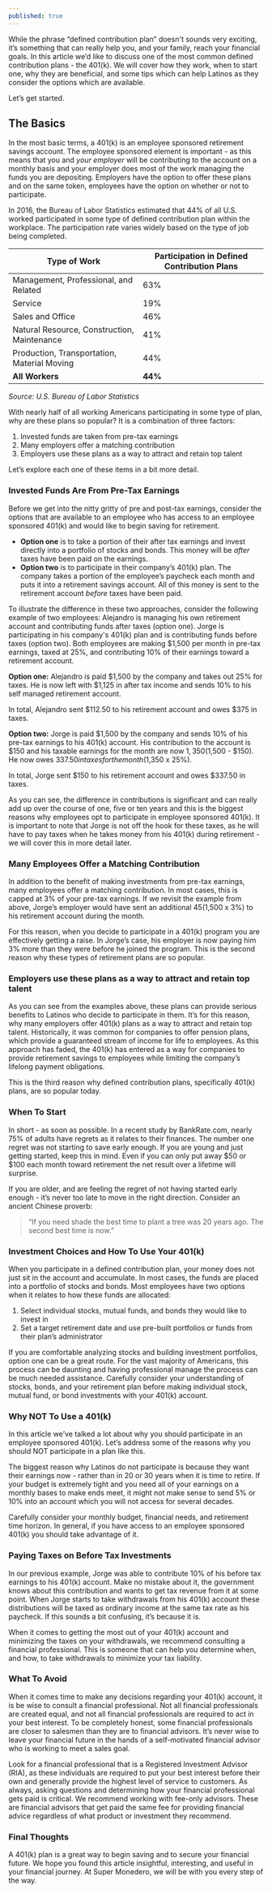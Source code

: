 ```yaml
---
published: true
---
```

While the phrase “defined contribution plan” doesn't sounds very exciting, it’s something that can really help you, and your family, reach your financial goals. In this article we’d like to discuss one of the most common defined contribution plans - the 401(k). We will cover how they work, when to start one, why they are beneficial, and some tips which can help Latinos as they consider the options which are available.

Let’s get started.

## The Basics

In the most basic terms, a 401(k) is an employee sponsored retirement savings account. The employee sponsored element is important - as this means that you and _your employer_ will be contributing to the account on a monthly basis and your employer does most of the work managing the funds you are depositing. Employers have the option to offer these plans and on the same token, employees have the option on whether or not to participate.

In 2016, the Bureau of Labor Statistics estimated that 44% of all U.S. worked participated in some type of defined contribution plan within the workplace. The participation rate varies widely based on the type of job being completed.

| **Type of Work**                               | **Participation in Defined Contribution Plans** |
|---------------------------------------------|---------------------------------------------|
| Management, Professional, and Related       | 63%                                         |
| Service                                     | 19%                                         |
| Sales and Office                            | 46%                                         |
| Natural Resource, Construction, Maintenance | 41%                                         |
| Production, Transportation, Material Moving | 44%                                         |
| **All Workers**                                 | **44%**                                         |
_Source: U.S. Bureau of Labor Statistics_

With nearly half of all working Americans participating in some type of plan, why are these plans so popular? It is a combination of three factors:

1. Invested funds are taken from pre-tax earnings
2. Many employers offer a matching contribution
3. Employers use these plans as a way to attract and retain top talent

Let’s explore each one of these items in a bit more detail.


### Invested Funds Are From Pre-Tax Earnings

Before we get into the nitty gritty of pre and post-tax earnings, consider the options that are available to an employee who has access to an employee sponsored 401(k) and would like to begin saving for retirement.

- **Option one** is to take a portion of their after tax earnings and invest directly into a portfolio of stocks and bonds. This money will be _after_ taxes have been paid on the earnings.
- **Option two** is to participate in their company’s 401(k) plan. The company takes a portion of the employee’s paycheck each month and puts it into a retirement savings account. All of this money is sent to the retirement account _before_ taxes have been paid.

To illustrate the difference in these two approaches, consider the following example of two employees: Alejandro is managing his own retirement account and contributing funds after taxes (option one). Jorge is participating in his company's 401(k) plan and is contributing funds before taxes (option two). Both employees are making $1,500 per month in pre-tax earnings, taxed at 25%, and contributing 10% of their earnings toward a retirement account.

**Option one:** Alejandro is paid $1,500 by the company and takes out 25% for taxes. He is now left with $1,125 in after tax income and sends 10% to his self managed retirement account.

In total, Alejandro sent $112.50 to his retirement account and owes $375 in taxes.

**Option two:** Jorge is paid $1,500 by the company and sends 10% of his pre-tax earnings to his 401(k) account. His contribution to the account is $150 and his taxable earnings for the month are now $1,350 ($1,500 - $150). He now owes $337.50 in taxes for the month ($1,350 x 25%). 

In total, Jorge sent $150 to his retirement account and owes $337.50 in taxes.

As you can see, the difference in contributions is significant and can really add up over the course of one, five or ten years and this is the biggest reasons why employees opt to participate in employee sponsored 401(k). It is important to note that Jorge is not off the hook for these taxes, as he will have to pay taxes when he takes money from his 401(k) during retirement - we will cover this in more detail later.

### Many Employees Offer a Matching Contribution

In addition to the benefit of making investments from pre-tax earnings, many employees offer a matching contribution. In most cases, this is capped at 3% of your pre-tax earnings. If we revisit the example from above, Jorge’s employer would have sent an additional $45 ($1,500 x 3%) to his retirement account during the month.

For this reason, when you decide to participate in a 401(k) program you are effectively getting a raise. In Jorge’s case, his employer is now paying him 3% more than they were before he joined the program. This is the second reason why these types of retirement plans are so popular.

### Employers use these plans as a way to attract and retain top talent

As you can see from the examples above, these plans can provide serious benefits to Latinos who decide to participate in them. It’s for this reason, why many employers offer 401(k) plans as a way to attract and retain top talent. Historically, it was common for companies to offer pension plans, which provide a guaranteed stream of income for life to employees. As this approach has faded, the 401(k) has entered as a way for companies to provide retirement savings to employees while limiting the company’s lifelong payment obligations.

This is the third reason why defined contribution plans, specifically 401(k) plans, are so popular today.

### When To Start

In short - as soon as possible. In a recent study by BankRate.com, nearly 75% of adults have regrets as it relates to their finances. The number one regret was not starting to save early enough. If you are young and just getting started, keep this in mind. Even if you can only put away $50 or $100 each month toward retirement the net result over a lifetime will surprise.

If you are older, and are feeling the regret of not having started early enough - it’s never too late to move in the right direction. Consider an ancient Chinese proverb:

> “If you need shade the best time to plant a tree was 20 years ago. The second best time is now.”

### Investment Choices and How To Use Your 401(k)

When you participate in a defined contribution plan, your money does not just sit in the account and accumulate. In most cases, the funds are placed into a portfolio of stocks and bonds. Most employees have two options when it relates to how these funds are allocated:

1. Select individual stocks, mutual funds, and bonds they would like to invest in
2. Set a target retirement date and use pre-built portfolios or funds from their plan’s administrator

If you are comfortable analyzing stocks and building investment portfolios, option one can be a great route. For the vast majority of Americans, this process can be daunting and having professional manage the process can be much needed assistance. Carefully consider your understanding of stocks, bonds, and your retirement plan before making individual stock, mutual fund, or bond investments with your 401(k) account.

### Why NOT To Use a 401(k)

In this article we’ve talked a lot about why you should participate in an employee sponsored 401(k). Let’s address some of the reasons why you should NOT participate in a plan like this.

The biggest reason why Latinos do not participate is because they want their earnings now - rather than in 20 or 30 years when it is time to retire. If your budget is extremely tight and you need all of your earnings on a monthly bases to make ends meet, it might not make sense to send 5% or 10% into an account which you will not access for several decades.

Carefully consider your monthly budget, financial needs, and retirement time horizon. In general, if you have access to an employee sponsored 401(k) you should take advantage of it.

### Paying Taxes on Before Tax Investments

In our previous example, Jorge was able to contribute 10% of his before tax earnings to his 401(k) account. Make no mistake about it, the government knows about this contribution and wants to get tax revenue from it at some point. When Jorge starts to take withdrawals from his 401(k) account these distributions will be taxed as ordinary income at the same tax rate as his paycheck. If this sounds a bit confusing, it’s because it is. 

When it comes to getting the most out of your 401(k) account and minimizing the taxes on your withdrawals, we recommend consulting a financial professional. This is someone that can help you determine when, and how, to take withdrawals to minimize your tax liability. 

### What To Avoid

When it comes time to make any decisions regarding your 401(k) account, it is be wise to consult a financial professional. Not all financial professionals are created equal, and not all financial professionals are required to act in your best interest. To be completely honest, some financial professionals are closer to salesmen than they are to financial advisors. It’s never wise to leave your financial future in the hands of a self-motivated financial advisor who is working to meet a sales goal.

Look for a financial professional that is a Registered Investment Advisor (RIA), as these individuals are required to put your best interest before their own and generally provide the highest level of service to customers. As always, asking questions and determining how your financial professional gets paid is critical. We recommend working with fee-only advisors. These are financial advisors that get paid the same fee for providing financial advice regardless of what product or investment they recommend.

### Final Thoughts

A 401(k) plan is a great way to begin saving and to secure your financial future. We hope you found this article insightful, interesting, and useful in your financial journey. At Super Monedero, we will be with you every step of the way.
